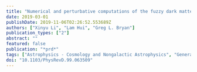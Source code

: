 ```yaml
---
title: "Numerical and perturbative computations of the fuzzy dark matter model"
date: 2019-03-01
publishDate: 2019-11-06T02:26:52.553689Z
authors: ["Xinyu Li", "Lam Hui", "Greg L. Bryan"]
publication_types: ["2"]
abstract: ""
featured: false
publication: "*prd*"
tags: ["Astrophysics - Cosmology and Nongalactic Astrophysics", "General Relativity and Quantum Cosmology", "High Energy Physics - Phenomenology", "High Energy Physics - Theory"]
doi: "10.1103/PhysRevD.99.063509"
---
```


